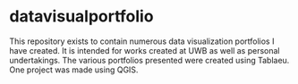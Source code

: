 # datavisualportfolio

This repository exists to contain numerous data visualization portfolios I have created. It is intended for works created at UWB as well as personal undertakings.
The various portfolios presented were created using Tablaeu. One project was made using QGIS.

